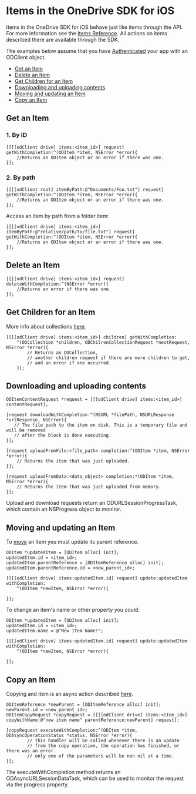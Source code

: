 Items in the OneDrive SDK for iOS
=====

Items in the OneDrive SDK for iOS behave just like items through the API. For more information see the [Items Reference](https://dev.onedrive.com/README.htm#item-resource). All actions on items described there are available through the SDK.

The examples below assume that you have [Authenticated](/docs/auth.md) your app with an ODClient object.

* [Get an Item](#get-an-item)
* [Delete an Item](#delete-an-item)
* [Get Children for an Item](#get-children-for-an-item)
* [Downloading and uploading contents](#downloading-and-uploading-contents)
* [Moving and updating an Item](#moving-and-updating-an-item)
* [Copy an Item](#copy-an-item)

Get an Item
---------------
### 1. By ID

```
[[[[odClient drive] items:<item_id>] request] getWithCompletion:^(ODItem *item, NSError *error){
    //Returns an ODItem object or an error if there was one.
}];
```

### 2. By path

```
[[[[odClient root] itemByPath:@"Documents/Foo.txt"] request] getWithCompletion:^(ODItem *item, NSError *error){
    //Returns an ODItem object or an error if there was one.
}];

```

Access an item by path from a folder item:

```
[[[[odClient drive] items:<item_id>] itemByPath:@"relative/path/to/file.txt"] request] getWithCompletion:^(ODItem *item, NSError *error){
    //Returns an ODItem object or an error if there was one.
}];

```

Delete an Item
---------------
```
[[[[odClient drive] items:<item_id>] request] deleteWithCompletion:^(NSError *error){
    //Returns an error if there was one. 
}];

```

Get Children for an Item
-------------------------

More info about collections [here](/docs/collections.md).

```
[[[[odClient drive] items:<item_id>] children] getWithCompletion:
    ^(ODCollection *children, ODChilrenCollectionRequest *nextRequest, NSError *error){
        // Returns an ODCollection, 
        // another children request if there are more children to get, 
        // and an error if one occurred.
    }];
```

Downloading and uploading contents
------------------------------

```
ODItemContentRequest *request = [[[odClient drive] items:<item_id>] contentRequest];

[request downloadWithCompletion:^(NSURL *filePath, NSURLResponse *urlResponse, NSError){
   // The file path to the item on disk. This is a temporary file and will be removed
   // after the block is done executing.
}];

[request uploadFromFile:<file_path> completion:^(ODItem *item, NSError *error){
    // Returns the item that was just uploaded.
}];

[request uploadFromData:<data_object> completion:*(ODItem *item, NSError *error){
    // Returns the item that was just uploaded from memory. 
}];

```
Upload and download requests return an ODURLSessionProgressTask, which contain an NSProgress object to monitor.

Moving and updating an Item
--------------
To [move](https://dev.onedrive.com/items/move.htm) an item you must update its parent reference.

```
ODItem *updatedItem = [ODItem alloc] init];
updatedItem.id = <item_id>;
updatedItem.parentReference = [ODItemReference alloc] init];
updatedItem.parentReference.id = <new_parent_id>;

[[[[odClient drive] items:updatedItem.id] request] update:updatedItem withCompletion:
    ^(ODItem *newItem, NSError *error){

}];
```

To change an item's name or other property you could:

```
ODItem *updatedItem = [ODItem alloc] init];
updatedItem.id = <item_id>;
updatedItem.name = @"New Item Name!";

[[[[odClient drive] items:updatedItem.id] request] update:updatedItem withCompletion:
    ^(ODItem *newItem, NSError *error){

}];

```

Copy an Item
---------------
Copying and item is an async action described [here](https://dev.onedrive.com/items/copy.htm).

```
ODItemReference *newParent = [ODItemReference alloc] init];
newParent.id = <new_parent_id>;
ODItemCopyRequest *copyRequest = [[[[odClient drive] items:<item_id>] copyWithName:@"new item name" parentReference:newParent] request];

[copyRequest executeWithCompletion:^(ODItem *item, ODAsyncOperationStatus *status, NSError *error){
        // This handler will be called whenever there is an update 
        // from the copy operation, the operation has finished, or there was an error.
        // only one of the parameters will be non nil at a time.
}];

```
The executeWithCompletion method returns an ODAsyncURLSessionDataTask, which can be used to monitor the request via the progress property.


